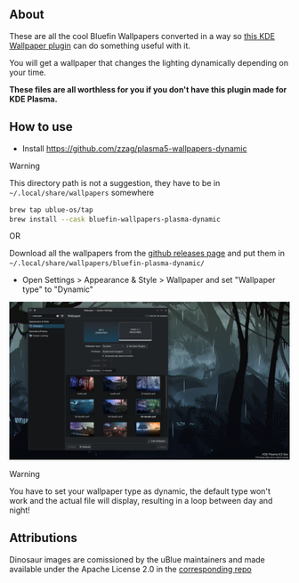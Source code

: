 ## About
These are all the cool Bluefin Wallpapers converted in a way so [this KDE Wallpaper plugin](https://github.com/zzag/plasma5-wallpapers-dynamic) can do something useful with it.

You will get a wallpaper that changes the lighting dynamically depending on your time.

**These files are all worthless for you if you don't have this plugin made for KDE Plasma.**

## How to use

- Install https://github.com/zzag/plasma5-wallpapers-dynamic

> [!WARNING]
> This directory path is not a suggestion, they have to be in `~/.local/share/wallpapers` somewhere

```bash
brew tap ublue-os/tap
brew install --cask bluefin-wallpapers-plasma-dynamic
```

OR 

Download all the wallpapers from the [github releases page](https://github.com/renner0e/plasma-bluefin-wallpaper/releases/latest/download/wallpapers.tar.gz) and put them in `~/.local/share/wallpapers/bluefin-plasma-dynamic/`

- Open Settings > Appearance & Style > Wallpaper and set "Wallpaper type" to "Dynamic"

![Screenshot](showcase.png)

> [!WARNING]
> You have to set your wallpaper type as dynamic, the default type won't work and the actual file will display, resulting in a loop between day and night!

## Attributions
Dinosaur images are comissioned by the uBlue maintainers and made available under the Apache License 2.0 in the [corresponding repo](https://github.com/ublue-os/packages)
